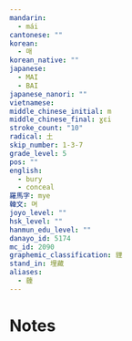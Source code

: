 ```yaml
---
mandarin:
  - mái
cantonese: ""
korean:
  - 매
korean_native: ""
japanese:
  - MAI
  - BAI
japanese_nanori: ""
vietnamese:
middle_chinese_initial: m
middle_chinese_final: ɣɛi
stroke_count: "10"
radical: 土
skip_number: 1-3-7
grade_level: 5
pos: ""
english:
  - bury
  - conceal
羅馬字: mye
韓文: 며
joyo_level: ""
hsk_level: ""
hanmun_edu_level: ""
danayo_id: 5174
mc_id: 2090
graphemic_classification: 貍
stand_in: 埋藏
aliases:
  - 薶
---
```


# Notes

